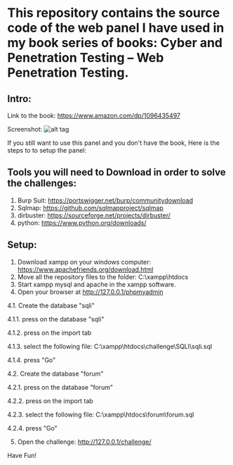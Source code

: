 # This repository contains the source code of the web panel I have used in my book series of books: Cyber and Penetration Testing – Web Penetration Testing.

Intro:	
-------

Link to the book: https://www.amazon.com/dp/1096435497

Screenshot:
![alt tag](https://raw.githubusercontent.com/romanzaikin/Owasp-TOP-10-Training-Panel/master/panel.PNG)

If you still want to use this panel and you don't have the book, Here is the steps to to setup the panel:

Tools you will need to Download in order to solve the challenges:
-----------------------------------------------------------------

1. Burp Suit: https://portswigger.net/burp/communitydownload
2. Sqlmap:	https://github.com/sqlmapproject/sqlmap
3. dirbuster: https://sourceforge.net/projects/dirbuster/
4. python: https://www.python.org/downloads/

Setup:
------

1. Download xampp on your windows computer: https://www.apachefriends.org/download.html
2. Move all the repository files to the folder: C:\xampp\htdocs
3. Start xampp mysql and apache in the xampp software.
4. Open your browser at http://127.0.0.1/phpmyadmin

4.1. Create the database "sqli"

4.1.1. press on the database "sqli"

4.1.2. press on the import tab

4.1.3. select the following file: C:\xampp\htdocs\challenge\SQLI\sqli.sql

4.1.4. press "Go"

4.2. Create the database "forum"

4.2.1. press on the database "forum"

4.2.2. press on the import tab

4.2.3. select the following file: C:\xampp\htdocs\forum\forum.sql

4.2.4. press "Go"

5. Open the challenge: http://127.0.0.1/challenge/

Have Fun!
